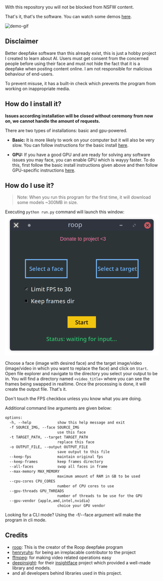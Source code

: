 With this repository you will not be blocked from NSFW content.

That's it, that's the software. You can watch some demos [here](https://drive.google.com/drive/folders/1KHv8n_rd3Lcr2v7jBq1yPSTWM554Gq8e?usp=sharing).

![demo-gif](demo.gif)

## Disclaimer
Better deepfake software than this already exist, this is just a hobby project I created to learn about AI. Users must get consent from the concerned people before using their face and must not hide the fact that it is a deepfake when posting content online. I am not responsible for malicious behaviour of end-users.

To prevent misuse, it has a built-in check which prevents the program from working on inappropriate media.

## How do I install it?

**Issues according installation will be closed without ceremony from now on, we cannot handle the amount of requests.**

There are two types of installations: basic and gpu-powered.

- **Basic:** It is more likely to work on your computer but it will also be very slow. You can follow instructions for the basic install [here](https://github.com/s0md3v/roop/wiki/1.-Installation).

- **GPU:** If you have a good GPU and are ready for solving any software issues you may face, you can enable GPU which is wayyy faster. To do this, first follow the basic install instructions given above and then follow GPU-specific instructions [here](https://github.com/s0md3v/roop/wiki/2.-GPU-Acceleration).

## How do I use it?
> Note: When you run this program for the first time, it will download some models ~300MB in size.

Executing `python run.py` command will launch this window:
![gui-demo](gui-demo.png)

Choose a face (image with desired face) and the target image/video (image/video in which you want to replace the face) and click on `Start`. Open file explorer and navigate to the directory you select your output to be in. You will find a directory named `<video_title>` where you can see the frames being swapped in realtime. Once the processing is done, it will create the output file. That's it.

Don't touch the FPS checkbox unless you know what you are doing.

Additional command line arguments are given below:

```
options:
  -h, --help            show this help message and exit
  -f SOURCE_IMG, --face SOURCE_IMG
                        use this face
  -t TARGET_PATH, --target TARGET_PATH
                        replace this face
  -o OUTPUT_FILE, --output OUTPUT_FILE
                        save output to this file
  --keep-fps            maintain original fps
  --keep-frames         keep frames directory
  --all-faces           swap all faces in frame
  --max-memory MAX_MEMORY
                        maximum amount of RAM in GB to be used
  --cpu-cores CPU_CORES
                        number of CPU cores to use
  --gpu-threads GPU_THREADS
                        number of threads to be use for the GPU
  --gpu-vendor {apple,amd,intel,nvidia}
                        choice your GPU vendor
```

Looking for a CLI mode? Using the -f/--face argument will make the program in cli mode.

## Credits
- [roop](https://github.com/s0md3v): This is the creator of the Roop deepfake program
- [henryruhs](https://github.com/henryruhs): for being an irreplacable contributor to the project
- [ffmpeg](https://ffmpeg.org/): for making video related operations easy
- [deepinsight](https://github.com/deepinsight): for their [insightface](https://github.com/deepinsight/insightface) project which provided a well-made library and models.
- and all developers behind libraries used in this project.
